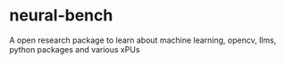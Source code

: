 # neural-bench
A open research package to learn about machine learning, opencv, llms, python packages and various xPUs
